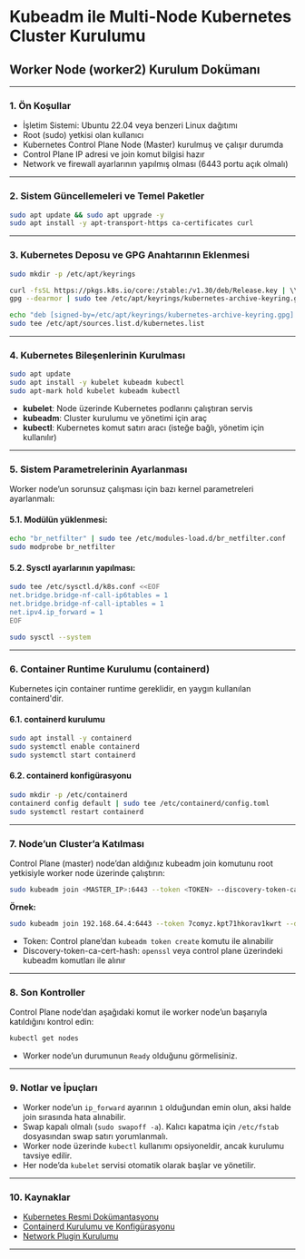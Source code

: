 # Kubeadm ile Multi-Node Kubernetes Cluster Kurulumu

## Worker Node (worker2) Kurulum Dokümanı

---

### 1. Ön Koşullar
- İşletim Sistemi: Ubuntu 22.04 veya benzeri Linux dağıtımı  
- Root (sudo) yetkisi olan kullanıcı  
- Kubernetes Control Plane Node (Master) kurulmuş ve çalışır durumda  
- Control Plane IP adresi ve join komut bilgisi hazır  
- Network ve firewall ayarlarının yapılmış olması (6443 portu açık olmalı)  

---

### 2. Sistem Güncellemeleri ve Temel Paketler

```bash
sudo apt update && sudo apt upgrade -y
sudo apt install -y apt-transport-https ca-certificates curl
```

---

### 3. Kubernetes Deposu ve GPG Anahtarının Eklenmesi

```bash
sudo mkdir -p /etc/apt/keyrings

curl -fsSL https://pkgs.k8s.io/core:/stable:/v1.30/deb/Release.key | \\
gpg --dearmor | sudo tee /etc/apt/keyrings/kubernetes-archive-keyring.gpg > /dev/null

echo "deb [signed-by=/etc/apt/keyrings/kubernetes-archive-keyring.gpg] https://pkgs.k8s.io/core:/stable:/v1.30/deb/ /" | \\
sudo tee /etc/apt/sources.list.d/kubernetes.list
```

---

### 4. Kubernetes Bileşenlerinin Kurulması

```bash
sudo apt update
sudo apt install -y kubelet kubeadm kubectl
sudo apt-mark hold kubelet kubeadm kubectl
```

- **kubelet**: Node üzerinde Kubernetes podlarını çalıştıran servis  
- **kubeadm**: Cluster kurulumu ve yönetimi için araç  
- **kubectl**: Kubernetes komut satırı aracı (isteğe bağlı, yönetim için kullanılır)  

---

### 5. Sistem Parametrelerinin Ayarlanması  
Worker node’un sorunsuz çalışması için bazı kernel parametreleri ayarlanmalı:

#### 5.1. Modülün yüklenmesi:

```bash
echo "br_netfilter" | sudo tee /etc/modules-load.d/br_netfilter.conf
sudo modprobe br_netfilter
```

#### 5.2. Sysctl ayarlarının yapılması:

```bash
sudo tee /etc/sysctl.d/k8s.conf <<EOF
net.bridge.bridge-nf-call-ip6tables = 1
net.bridge.bridge-nf-call-iptables = 1
net.ipv4.ip_forward = 1
EOF

sudo sysctl --system
```

---

### 6. Container Runtime Kurulumu (containerd)  
Kubernetes için container runtime gereklidir, en yaygın kullanılan containerd'dir.

#### 6.1. containerd kurulumu

```bash
sudo apt install -y containerd
sudo systemctl enable containerd
sudo systemctl start containerd
```

#### 6.2. containerd konfigürasyonu

```bash
sudo mkdir -p /etc/containerd
containerd config default | sudo tee /etc/containerd/config.toml
sudo systemctl restart containerd
```

---

### 7. Node’un Cluster’a Katılması  
Control Plane (master) node’dan aldığınız kubeadm join komutunu root yetkisiyle worker node üzerinde çalıştırın:

```bash
sudo kubeadm join <MASTER_IP>:6443 --token <TOKEN> --discovery-token-ca-cert-hash <HASH>
```

**Örnek:**

```bash
sudo kubeadm join 192.168.64.4:6443 --token 7comyz.kpt71hkorav1kwrt --discovery-token-ca-cert-hash sha256:b81467d2a8c931dadbcedcdfd8c38557bdc37ff05bc51e6afa8300e290625561
```

- Token: Control plane’dan `kubeadm token create` komutu ile alınabilir  
- Discovery-token-ca-cert-hash: `openssl` veya control plane üzerindeki kubeadm komutları ile alınır  

---

### 8. Son Kontroller  
Control Plane node’dan aşağıdaki komut ile worker node’un başarıyla katıldığını kontrol edin:

```bash
kubectl get nodes
```

- Worker node’un durumunun `Ready` olduğunu görmelisiniz.

---

### 9. Notlar ve İpuçları  
- Worker node’un `ip_forward` ayarının `1` olduğundan emin olun, aksi halde join sırasında hata alınabilir.  
- Swap kapalı olmalı (`sudo swapoff -a`). Kalıcı kapatma için `/etc/fstab` dosyasından swap satırı yorumlanmalı.  
- Worker node üzerinde `kubectl` kullanımı opsiyoneldir, ancak kurulumu tavsiye edilir.  
- Her node’da `kubelet` servisi otomatik olarak başlar ve yönetilir.  

---

### 10. Kaynaklar  
- [Kubernetes Resmi Dokümantasyonu](https://kubernetes.io/docs/home/)  
- [Containerd Kurulumu ve Konfigürasyonu](https://containerd.io/docs/)  
- [Network Plugin Kurulumu](https://kubernetes.io/docs/concepts/cluster-administration/networking/)

---
